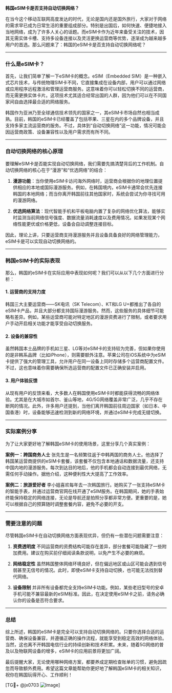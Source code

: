 **韩国eSIM卡是否支持自动切换网络？**

在当今这个移动互联网高度发达的时代，无论是国内还是国外旅行，大家对于网络的需求早已成为日常生活的重要组成部分。特别是出国后，如何快速、便捷地接入当地网络，成为了许多人关心的话题。而eSIM卡作为近年来备受关注的技术，因其无需实体卡槽、支持多设备连接以及灵活更换运营商等优势，逐渐成为越来越多用户的首选。那么问题来了：韩国的eSIM卡是否支持自动切换网络呢？

---

### 什么是eSIM卡？

首先，让我们简单了解一下eSIM卡的概念。eSIM（Embedded SIM）是一种嵌入式芯片技术，与传统物理SIM卡不同，它直接集成在设备内部，用户可以通过网络或应用程序远程激活和管理运营商服务。这意味着你可以轻松切换不同的运营商，而无需更换实体卡片。这项技术尤其适合经常出国的人群，因为他们可以在不同国家间自由选择最合适的网络服务。

韩国作为亚洲乃至全球通信技术领先的国家之一，其eSIM卡市场自然也相当成熟。目前，韩国的eSIM卡已经覆盖了包括苹果、三星在内的多个品牌设备，并且支持多家主流运营商的服务。不过，具体到“自动切换网络”这一功能，情况可能会因运营商政策、设备兼容性以及用户需求而有所不同。

---

### 自动切换网络的核心原理

要理解eSIM卡是否能实现自动切换网络，我们需要先搞清楚背后的工作机制。自动切换网络的核心在于“漫游”和“优选网络”的结合：

1. **漫游功能**：当你使用eSIM卡访问海外网络时，运营商会根据你的地理位置提供相应的本地或国际漫游服务。例如，在韩国境内，eSIM卡通常会优先连接韩国的本地网络；而当你离开韩国前往其他国家时，系统会尝试为你寻找可用的漫游网络。

2. **优选网络算法**：现代智能手机和平板电脑内置了复杂的网络优化算法，能够实时监测当前网络信号强度、数据流量消耗速度以及费用情况。如果发现某个网络性能更优或价格更低，设备会自动调整连接目标。

因此，理论上讲，只要运营商支持漫游服务并且设备具备良好的网络管理能力，eSIM卡是可以实现自动切换网络的。

---

### 韩国eSIM卡的实际表现

那么，韩国的eSIM卡在实际应用中表现如何呢？我们可以从以下几个方面进行分析：

#### 1. **运营商的支持力度**
韩国三大主要运营商——SK电讯（SK Telecom）、KT和LG U+都推出了各自的eSIM卡产品，并且大部分都支持国际漫游服务。然而，这些服务的具体细节可能略有差异。例如，某些运营商可能对特定地区的漫游资费进行了限制，或者要求用户手动开启相关功能才能享受自动切换服务。

#### 2. **设备的兼容性**
虽然韩国本土品牌的手机如三星、LG等对eSIM卡的支持较为完善，但如果你使用的是非韩系品牌（比如iPhone），则需要额外注意。苹果公司在iOS系统中为eSIM卡提供了强大的管理工具，允许用户在同一设备上同时存储多个运营商配置文件。不过，这也意味着你需要确保所选运营商的配置文件已正确安装并启用。

#### 3. **用户体验反馈**
从现有用户的反馈来看，大多数人在韩国使用eSIM卡时都能获得流畅的网络体验。尤其是在大城市如首尔、釜山等地，4G/5G网络覆盖非常广泛，几乎不存在断网的情况。此外，许多用户还提到，当他们离开韩国前往周边国家（如日本、中国香港）时，设备能够迅速检测到新的网络环境，并通过eSIM卡完成无缝切换。

---

### 实际案例分享

为了让大家更好地了解韩国eSIM卡的使用场景，这里分享几个真实案例：

**案例一：跨国商务人士**
张先生是一名频繁往返于中韩两国的商务人士。他选择了韩国某运营商提供的eSIM卡套餐，该套餐不仅包含本地通话和数据流量，还支持中国内地的漫游服务。每次到达目的地后，他的手机都会自动连接到最优网络，无需任何手动操作。据他介绍，这种便利性大大提高了工作效率。

**案例二：旅游爱好者**
李小姐喜欢每年去一次韩国旅行。她购买了一张支持eSIM卡的智能手表，并通过运营商官网在线开通了eSIM服务。在韩国期间，她的手表始终能保持稳定的网络连接，无论是导航还是拍照分享都非常方便。更重要的是，她可以根据自己的预算随时调整套餐内容，避免不必要的开支。

---

### 需要注意的问题

尽管韩国eSIM卡在自动切换网络方面表现优异，但仍有一些潜在问题需要注意：

1. **资费透明度**
   不同运营商的资费结构可能存在差异，部分套餐可能隐藏了一些附加费用。建议在购买前仔细阅读条款说明，以免产生不必要的麻烦。

2. **网络稳定性**
   虽然韩国整体网络环境良好，但在偏远地区或山区可能会遇到信号弱甚至无信号的情况。此时，即使eSIM卡支持自动切换，也可能无法找到替代网络。

3. **设备限制**
   并非所有设备都完全支持eSIM卡功能。例如，某些老旧型号的安卓手机可能不兼容最新的eSIM标准。因此，在决定使用eSIM卡之前，请务必确认你的设备是否符合要求。

---

### 总结

综上所述，韩国的eSIM卡是完全可以支持自动切换网络的。只要你选择合适的运营商、确保设备兼容，并遵循正确的操作流程，就能享受到稳定高效的网络体验。当然，这也离不开韩国电信行业的持续创新和技术积累。未来，随着5G网络的普及以及物联网设备的增多，eSIM卡的应用前景将更加广阔。

最后提醒大家，无论使用哪种网络方案，都要养成定期检查账单的习惯，避免因疏忽而导致额外费用。希望这篇文章能帮助你更好地了解韩国eSIM卡的相关知识，祝你在韩国玩得开心、工作顺利！

[TG💪+ @jx0703 ![Image](https://github.com/user-attachments/assets/dbca1d08-cadb-493c-b0ec-ad6f7a83f270)]